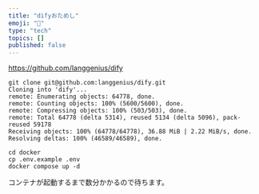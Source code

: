 ```yaml
---
title: "difyおためし"
emoji: "🍣"
type: "tech"
topics: []
published: false
---
```




https://github.com/langgenius/dify

```
git clone git@github.com:langgenius/dify.git          
Cloning into 'dify'...
remote: Enumerating objects: 64778, done.
remote: Counting objects: 100% (5600/5600), done.
remote: Compressing objects: 100% (503/503), done.
remote: Total 64778 (delta 5314), reused 5134 (delta 5096), pack-reused 59178
Receiving objects: 100% (64778/64778), 36.88 MiB | 2.22 MiB/s, done.
Resolving deltas: 100% (46589/46589), done.
```

```
cd docker
cp .env.example .env
docker compose up -d
```

コンテナが起動するまで数分かかるので待ちます。



